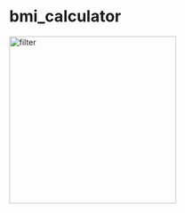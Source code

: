 # bmi_calculator

<img src="https://i.ibb.co/8dy7bd6/Screenshot-1683813991.png" alt="filter" width="300">